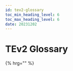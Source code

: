 ```yaml
---
id: tev2-glossary
toc_min_heading_level: 6
toc_max_heading_level: 6
date: 20231202
---
```


# TEv2 Glossary

{% hrg="" %}
